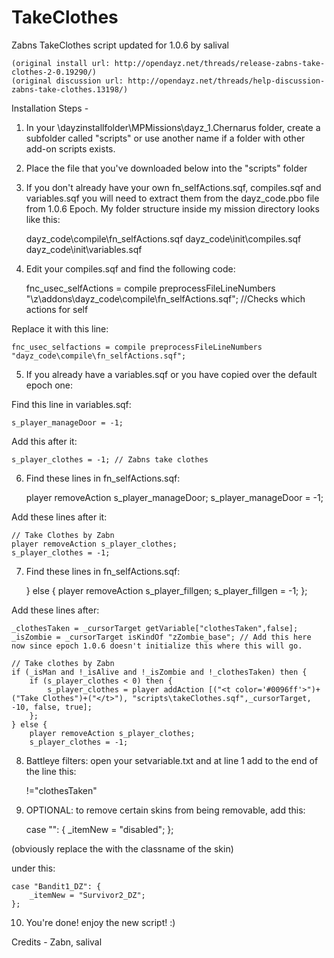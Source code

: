 # TakeClothes
Zabns TakeClothes script updated for 1.0.6 by salival

	(original install url: http://opendayz.net/threads/release-zabns-take-clothes-2-0.19290/)
	(original discussion url: http://opendayz.net/threads/help-discussion-zabns-take-clothes.13198/)

Installation Steps -

1) In your \dayzinstallfolder\MPMissions\dayz_1.Chernarus folder, create a subfolder called "scripts" or use another name if a folder with other add-on scripts exists.

2) Place the file that you've downloaded below into the "scripts" folder

3) If you don't already have your own fn_selfActions.sqf, compiles.sqf and variables.sqf you will need to extract them from the dayz_code.pbo file from 1.0.6 Epoch. My folder structure inside my mission directory looks like this:

	dayz_code\compile\fn_selfActions.sqf
	dayz_code\init\compiles.sqf
	dayz_code\init\variables.sqf

4) Edit your compiles.sqf and find the following code:

	fnc_usec_selfActions = compile preprocessFileLineNumbers "\z\addons\dayz_code\compile\fn_selfActions.sqf";		//Checks which actions for self

Replace it with this line:

	fnc_usec_selfactions = compile preprocessFileLineNumbers "dayz_code\compile\fn_selfActions.sqf";

5) If you already have a variables.sqf or you have copied over the default epoch one:

Find this line in variables.sqf:

	s_player_manageDoor = -1;
	
Add this after it:

	s_player_clothes = -1; // Zabns take clothes
	
6) Find these lines in fn_selfActions.sqf:

	player removeAction s_player_manageDoor;
	s_player_manageDoor = -1;

Add these lines after it:

	// Take Clothes by Zabn
	player removeAction s_player_clothes;
	s_player_clothes = -1;

7) Find these lines in fn_selfActions.sqf:

	} else {
		player removeAction s_player_fillgen;
		s_player_fillgen = -1;
	};
	
Add these lines after:

	_clothesTaken = _cursorTarget getVariable["clothesTaken",false];
	_isZombie = _cursorTarget isKindOf "zZombie_base"; // Add this here now since epoch 1.0.6 doesn't initialize this where this will go.

	// Take clothes by Zabn
	if (_isMan and !_isAlive and !_isZombie and !_clothesTaken) then {
		if (s_player_clothes < 0) then {
			s_player_clothes = player addAction [("<t color='#0096ff'>")+("Take Clothes")+("</t>"), "scripts\takeClothes.sqf",_cursorTarget, -10, false, true];
		};
	} else {
		player removeAction s_player_clothes;
		s_player_clothes = -1;
		
8) Battleye filters: open your setvariable.txt and at line 1 add to the end of the line this:

	!="clothesTaken"

9) OPTIONAL: to remove certain skins from being removable, add this:

	case "<SKIN CLASSNAME>": {
		_itemNew = "disabled";
	};

(obviously replace the <SKIN CLASSNAME> with the classname of the skin)

under this:

	case "Bandit1_DZ": {
		_itemNew = "Survivor2_DZ";
	};

10) You're done! enjoy the new script! :)

Credits - Zabn, salival
